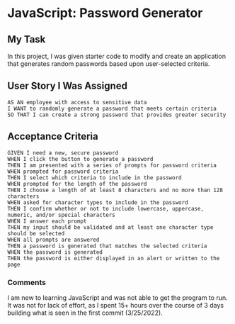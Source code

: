 # JavaScript: Password Generator

## My Task

In this project, I was given starter code to modify and create an application that generates random passwords based upon user-selected criteria.

## User Story I Was Assigned

```
AS AN employee with access to sensitive data
I WANT to randomly generate a password that meets certain criteria
SO THAT I can create a strong password that provides greater security
```

## Acceptance Criteria

```
GIVEN I need a new, secure password
WHEN I click the button to generate a password
THEN I am presented with a series of prompts for password criteria
WHEN prompted for password criteria
THEN I select which criteria to include in the password
WHEN prompted for the length of the password
THEN I choose a length of at least 8 characters and no more than 128 characters
WHEN asked for character types to include in the password
THEN I confirm whether or not to include lowercase, uppercase, numeric, and/or special characters
WHEN I answer each prompt
THEN my input should be validated and at least one character type should be selected
WHEN all prompts are answered
THEN a password is generated that matches the selected criteria
WHEN the password is generated
THEN the password is either displayed in an alert or written to the page
```
### Comments
I am new to learning JavaScript and was not able to get the program to run.  It was not for lack of effort, as I spent 15+ hours over the course of 3 days building what is seen in the first commit (3/25/2022).